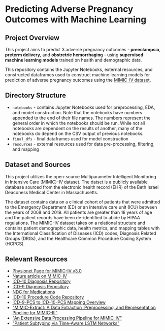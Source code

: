 # Predicting Adverse Pregnancy Outcomes with Machine Learning

## Project Overview
This project aims to predict 3 adverse pregnancy outcomes - **preeclampsia**, **preterm delivery**, and **obstretric hemorrhaging** - using **supervised machine learning models** trained on health and demographic data.

This repository contains the Jupyter Notebooks, external resources, and constructed dataframes used to construct machine learning models for prediction of adverse pregnancy outcomes using the [MIMIC-IV dataset](https://www.nature.com/articles/s41597-022-01899-x).

## Directory Structure
- `notebooks` - contains Jupyter Notebooks used for preprocessing, EDA, and model construction. Note that the notebooks have numbers appended to the end of their file names. The numbers represent the general order in which the notebooks should be run. While not all notebooks are dependent on the results of another, many of the notebooks do depend on the CSV output of previous notebooks.
- `final_dfs` - final dataframes used for model construction
- `resources` - external resources used for data pre-processing, filtering, and mapping

## Dataset and Sources
This project utilizes the open-source Multiparameter Intelligent Monitoring in Intensive Care (MIMIC)-IV dataset. The datset is a publicly available database sourced from the electronic health record (EHR) of the Beth Israel Deaconess Medical Center in Massachusetts.

The dataset contains data on a clinical cohort of patients that were admitted to the Emergency Department (ED) or an intensive care unit (ICU) between the years of 2008 and 2019. All patients are greater than 18 years of age and the patient records have been de-identified to abide by HIPAA regulations. The MIMIC-IV dataset takes on a relational structure and contains patient demographic data, health metrics, and mapping tables with the International Classification of Diseases (ICD) codes, Diagnosis Related Groups (DRGs), and the Healthcare Common Procedure Coding System (HCPCS).


## Relevant Resources
- [Physionet Page for MIMIC-IV v3.0](https://physionet.org/content/mimiciv/3.0/)
- [Nature article on MIMIC-IV](https://www.nature.com/articles/s41597-022-01899-x)
- [ICD-10 Diagnosis Repository](https://www.icd10data.com/ICD10CM/Codes)
- [ICD-9 Diagnosis Repository](https://www.cms.gov/medicare/coordination-benefits-recovery/overview/icd-code-lists)
- [NDC for Medications](https://www.fda.gov/drugs/drug-approvals-and-databases/national-drug-code-directory)
- [ICD-10 Procedure Code Repository](https://www.icd10data.com/ICD10PCS/Codes)
- [ICD-9-PCS to ICD-10-PCS Mapping Overview](https://www.nber.org/research/data/icd-9-cm-and-icd-10-cm-and-icd-10-pcs-crosswalk-or-general-equivalence-mappings)
- ["MIMIC-Extract: A Data Extraction, Preprocessing, and Representation Pipeline for MIMIC-III"](https://arxiv.org/pdf/1907.08322)
- ["An Extensive Data Processing Pipeline for MIMIC-IV"](https://www.ncbi.nlm.nih.gov/pmc/articles/PMC9854277/)
- ["Patient Subtyping via Time-Aware LSTM Networks"](https://biometrics.cse.msu.edu/Publications/MachineLearning/Baytasetal_PatientSubtypingViaTimeAwareLSTMNetworks.pdf)
